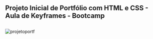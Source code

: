 ## Projeto Inicial de Portfólio com HTML e CSS - Aula de Keyframes - Bootcamp

##

![projetoportf](https://user-images.githubusercontent.com/104471849/169876224-a034186a-ad48-4beb-865b-b7414adc42d0.gif)
